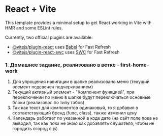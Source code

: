 # React + Vite

This template provides a minimal setup to get React working in Vite with HMR and some ESLint rules.

Currently, two official plugins are available:

- [@vitejs/plugin-react](https://github.com/vitejs/vite-plugin-react/blob/main/packages/plugin-react/README.md) uses [Babel](https://babeljs.io/) for Fast Refresh
- [@vitejs/plugin-react-swc](https://github.com/vitejs/vite-plugin-react-swc) uses [SWC](https://swc.rs/) for Fast Refresh

### 1. Домашнее задание, реализовано в ветке - first-home-work
   1. Для упрощения навигации в шапке реализовано меню (текущий элемент подсвечен подчеркиванием)
   2. Текущий активный элемент - "Компонент функцией", при переключении по меню в шапке будут переключаться основные блоки (реализовал по типу табов)
   3. Так как текст для компонентов одинаковый, то я добавил в соответствующий бренд (func, class), также изменил цену
   4. Календарь работает по указанной в коде дате (на сайт поле пока не выводил, так как пока не знаю как добавлять слушателя, чтобы не городить огород с js)

